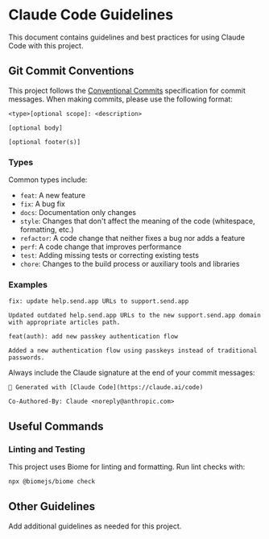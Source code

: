 # Claude Code Guidelines

This document contains guidelines and best practices for using Claude Code with this project.

## Git Commit Conventions

This project follows the [Conventional Commits](https://www.conventionalcommits.org/) specification for commit messages. When making commits, please use the following format:

```
<type>[optional scope]: <description>

[optional body]

[optional footer(s)]
```

### Types

Common types include:

- `feat`: A new feature 
- `fix`: A bug fix
- `docs`: Documentation only changes
- `style`: Changes that don't affect the meaning of the code (whitespace, formatting, etc.)
- `refactor`: A code change that neither fixes a bug nor adds a feature
- `perf`: A code change that improves performance
- `test`: Adding missing tests or correcting existing tests
- `chore`: Changes to the build process or auxiliary tools and libraries

### Examples

```
fix: update help.send.app URLs to support.send.app

Updated outdated help.send.app URLs to the new support.send.app domain with appropriate articles path.
```

```
feat(auth): add new passkey authentication flow 

Added a new authentication flow using passkeys instead of traditional passwords.
```

Always include the Claude signature at the end of your commit messages:

```
🤖 Generated with [Claude Code](https://claude.ai/code)

Co-Authored-By: Claude <noreply@anthropic.com>
```

## Useful Commands

### Linting and Testing

This project uses Biome for linting and formatting. Run lint checks with:

```bash
npx @biomejs/biome check
```

## Other Guidelines

Add additional guidelines as needed for this project.